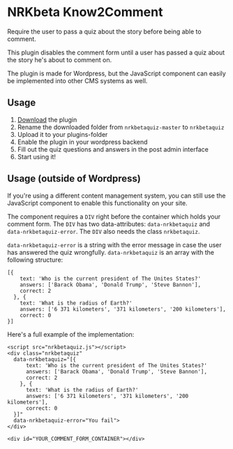 # NRKbeta Know2Comment

Require the user to pass a quiz about the story before being able to comment.

This plugin disables the comment form until a user has passed a quiz about the story he's about to comment on.

The plugin is made for Wordpress, but the JavaScript component can easily be implemented into other CMS systems as well.

## Usage

1. [Download](https://github.com/nrkbeta/nrkbetaquiz/archive/master.zip) the plugin
1. Rename the downloaded folder from `nrkbetaquiz-master` to `nrkbetaquiz`
1. Upload it to your plugins-folder
1. Enable the plugin in your wordpress backend
1. Fill out the quiz questions and answers in the post admin interface
1. Start using it!

## Usage (outside of Wordpress)

If you're using a different content management system, you can still use the JavaScript component to enable this functionality on your site.

The component requires a `DIV` right before the container which holds your comment form. The `DIV` has two data-attributes: `data-nrkbetaquiz` and `data-nrkbetaquiz-error`. The `DIV` also needs the class `nrkbetaquiz`.

`data-nrkbetaquiz-error` is a string with the error message in case the user has answered the quiz wrongfully.
`data-nrkbetaquiz` is an array with the following structure:

	[{
	    text: 'Who is the current president of The Unites States?'
	    answers: ['Barack Obama', 'Donald Trump', 'Steve Bannon'],
	    correct: 2
	  }, {
	    text: 'What is the radius of Earth?'
	    answers: ['6 371 kilometers', '371 kilometers', '200 kilometers'],
	    correct: 0
	}]


Here's a full example of the implementation:

	<script src="nrkbetaquiz.js"></script>
	<div class="nrkbetaquiz"
	  data-nrkbetaquiz="[{
	      text: 'Who is the current president of The Unites States?'
	      answers: ['Barack Obama', 'Donald Trump', 'Steve Bannon'],
	      correct: 2
	    }, {
	      text: 'What is the radius of Earth?'
	      answers: ['6 371 kilometers', '371 kilometers', '200 kilometers'],
	      correct: 0
	  }]"
	  data-nrkbetaquiz-error="You fail">
	</div>

	<div id="YOUR_COMMENT_FORM_CONTAINER"></div>
